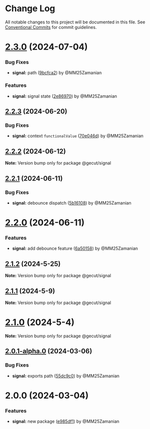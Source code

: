 # Change Log

All notable changes to this project will be documented in this file.
See [Conventional Commits](https://conventionalcommits.org) for commit guidelines.

# [2.3.0](https://github.com/gecut/hybrid-core/compare/@gecut/signal@2.2.3...@gecut/signal@2.3.0) (2024-07-04)

### Bug Fixes

* **signal:** path ([9bcfca2](https://github.com/gecut/hybrid-core/commit/9bcfca2dc618024a0ab260ab4c8a3c24360c29bd)) by @MM25Zamanian

### Features

* **signal:** signal state ([2e86970](https://github.com/gecut/hybrid-core/commit/2e86970da56af295ff31bc5ab1e0fbd2f02f89fe)) by @MM25Zamanian

## [2.2.3](https://github.com/gecut/hybrid-core/compare/@gecut/signal@2.2.2...@gecut/signal@2.2.3) (2024-06-20)

### Bug Fixes

* **signal:** context `functionalValue` ([70e046d](https://github.com/gecut/hybrid-core/commit/70e046d3620f26eedddec78d5b58cfd8062d9288)) by @MM25Zamanian

## [2.2.2](https://github.com/gecut/hybrid-core/compare/@gecut/signal@2.2.1...@gecut/signal@2.2.2) (2024-06-12)

**Note:** Version bump only for package @gecut/signal

## [2.2.1](https://github.com/gecut/hybrid-core/compare/@gecut/signal@2.2.0...@gecut/signal@2.2.1) (2024-06-11)

### Bug Fixes

- **signal:** debounce dispatch ([5b16108](https://github.com/gecut/hybrid-core/commit/5b1610870fc2182d9bc584f8b1953f323ebb5f04)) by @MM25Zamanian

# [2.2.0](https://github.com/gecut/hybrid-core/compare/@gecut/signal@2.1.2...@gecut/signal@2.2.0) (2024-06-11)

### Features

- **signal:** add debounce feature ([6a50158](https://github.com/gecut/hybrid-core/commit/6a50158b8b3c814ac449db9d22d5cb5dc7c1c97a)) by @MM25Zamanian

## [2.1.2](https://github.com/gecut/hybrid-core/compare/@gecut/signal@2.1.1...@gecut/signal@2.1.2) (2024-5-25)

**Note:** Version bump only for package @gecut/signal

## [2.1.1](https://github.com/gecut/hybrid-core/compare/@gecut/signal@2.1.0...@gecut/signal@2.1.1) (2024-5-9)

**Note:** Version bump only for package @gecut/signal

# [2.1.0](https://github.com/gecut/hybrid-core/compare/@gecut/signal@2.0.1-alpha.0...@gecut/signal@2.1.0) (2024-5-4)

**Note:** Version bump only for package @gecut/signal

## [2.0.1-alpha.0](https://github.com/gecut/hybrid-core/compare/@gecut/signal@2.0.0...@gecut/signal@2.0.1-alpha.0) (2024-03-06)

### Bug Fixes

- **signal:** exports path ([55dc9c0](https://github.com/gecut/hybrid-core/commit/55dc9c081cd266958c5e60aed84278c8024064ed)) by @MM25Zamanian

# 2.0.0 (2024-03-04)

### Features

- **signal:** new package ([e985df1](https://github.com/gecut/hybrid-core/commit/e985df19c9736b7a9f404ba63c88ba941df7c01b)) by @MM25Zamanian
